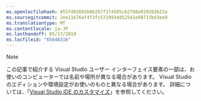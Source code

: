 ```yaml
---
ms.openlocfilehash: 855fd02665b0b267f374505c627b0a919283b23a
ms.sourcegitcommit: 2ee11676af4f3fc5729934d52541e9871fb43ee9
ms.translationtype: MT
ms.contentlocale: ja-JP
ms.lasthandoff: 05/17/2019
ms.locfileid: "65840316"
---
```

> [!NOTE]
> この記事で紹介する Visual Studio ユーザー インターフェイス要素の一部は、お使いのコンピューターでは名前や場所が異なる場合があります。 Visual Studio のエディションや環境設定がお使いのものと異なる場合があります。 詳細については、「[Visual Studio IDE のカスタマイズ](../../ide/personalizing-the-visual-studio-ide.md)」を参照してください。
